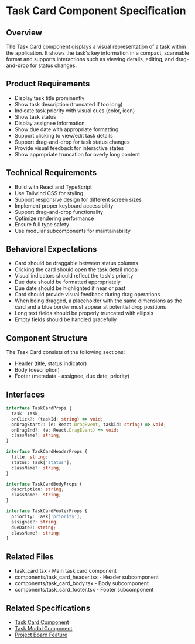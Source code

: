# Task Card Component Specification

## Overview
The Task Card component displays a visual representation of a task within the application. It shows the task's key information in a compact, scannable format and supports interactions such as viewing details, editing, and drag-and-drop for status changes.

## Product Requirements
- Display task title prominently
- Show task description (truncated if too long)
- Indicate task priority with visual cues (color, icon)
- Show task status
- Display assignee information
- Show due date with appropriate formatting
- Support clicking to view/edit task details
- Support drag-and-drop for task status changes
- Provide visual feedback for interactive states
- Show appropriate truncation for overly long content

## Technical Requirements
- Build with React and TypeScript
- Use Tailwind CSS for styling
- Support responsive design for different screen sizes
- Implement proper keyboard accessibility
- Support drag-and-drop functionality
- Optimize rendering performance
- Ensure full type safety
- Use modular subcomponents for maintainability

## Behavioral Expectations
- Card should be draggable between status columns
- Clicking the card should open the task detail modal
- Visual indicators should reflect the task's priority
- Due date should be formatted appropriately
- Due date should be highlighted if near or past
- Card should provide visual feedback during drag operations
- When being dragged, a placeholder with the same dimensions as the card and a blue border must appear at potential drop positions
- Long text fields should be properly truncated with ellipsis
- Empty fields should be handled gracefully

## Component Structure
The Task Card consists of the following sections:
- Header (title, status indicator)
- Body (description)
- Footer (metadata - assignee, due date, priority)

## Interfaces
```typescript
interface TaskCardProps {
  task: Task;
  onClick?: (taskId: string) => void;
  onDragStart?: (e: React.DragEvent, taskId: string) => void;
  onDragEnd?: (e: React.DragEvent) => void;
  className?: string;
}

interface TaskCardHeaderProps {
  title: string;
  status: Task['status'];
  className?: string;
}

interface TaskCardBodyProps {
  description: string;
  className?: string;
}

interface TaskCardFooterProps {
  priority: Task['priority'];
  assignee?: string;
  dueDate?: string;
  className?: string;
}
```

## Related Files
- task_card.tsx - Main task card component
- components/task_card_header.tsx - Header subcomponent
- components/task_card_body.tsx - Body subcomponent
- components/task_card_footer.tsx - Footer subcomponent

## Related Specifications
- [Task Card Component](./components/task_card_header.tsx.spec.md)
- [Task Modal Component](../task_modal/features.spec.md)
- [Project Board Feature](../../../features/project_board/features.spec.md)
